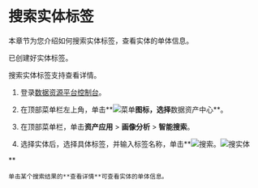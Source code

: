 # 搜索实体标签

本章节为您介绍如何搜索实体标签，查看实体的单体信息。

已创建好实体标签。

搜索实体标签支持查看详情。

1.  登录[数据资源平台控制台](https://dataq.console.aliyun.com)。

2.  在顶部菜单栏左上角，单击**![菜单](https://static-aliyun-doc.oss-accelerate.aliyuncs.com/assets/img/zh-CN/6504337061/p188771.png)**图标，选择**数据资产中心**。

3.  在顶部菜单栏，单击**资产应用** \> **画像分析** \> **智能搜索**。

4.  选择实体后，选择具体标签，并输入标签名称，单击**![搜索](https://static-aliyun-doc.oss-accelerate.aliyuncs.com/assets/img/zh-CN/1823117951/p58653.png)。![搜实体](https://static-aliyun-doc.oss-accelerate.aliyuncs.com/assets/img/zh-CN/3417160161/p217641.png)

**

    单击某个搜索结果的**查看详情**可查看实体的单体信息。


